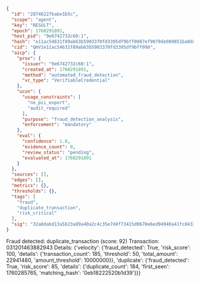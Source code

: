 ```json
{
  "id": "28746227babe1b5c",
  "scope": "agent",
  "key": "RESULT",
  "epoch": 1760291891,
  "host_pid": "9e6742732c60:1",
  "hash": "e11ac54631f89ab63b5903370fd3395df9bff0987ef9079de989851ba8daec2c",
  "cid": "QmV1e11ac54631f89ab63b5903370fd3395df9bff098",
  "aicp": {
    "prov": {
      "issuer": "9e6742732c60:1",
      "created_at": 1760291891,
      "method": "automated_fraud_detection",
      "vc_type": "VerifiableCredential"
    },
    "ucon": {
      "usage_constraints": [
        "no_pii_export",
        "audit_required"
      ],
      "purpose": "fraud_detection_analysis",
      "enforcement": "mandatory"
    },
    "eval": {
      "confidence": 1.0,
      "evidence_count": 0,
      "review_status": "pending",
      "evaluated_at": 1760291891
    }
  },
  "sources": [],
  "edges": [],
  "metrics": {},
  "thresholds": {},
  "tags": [
    "fraud",
    "duplicate_transaction",
    "risk_critical"
  ],
  "sig": "32a8dabd13a5b23a89a40a2c4c35e7d4f73415d0670e6ed94940a41fc0433cf7"
}
```

Fraud detected: duplicate_transaction (score: 92)
Transaction: 031201463882943
Details: {'velocity': {'fraud_detected': True, 'risk_score': 100, 'details': {'transaction_count': 185, 'threshold': 50, 'total_amount': 22941480, 'amount_threshold': 10000000}}, 'duplicate': {'fraud_detected': True, 'risk_score': 85, 'details': {'duplicate_count': 184, 'first_seen': 1760285765, 'matching_hash': '0eb18222520b1d39'}}}
